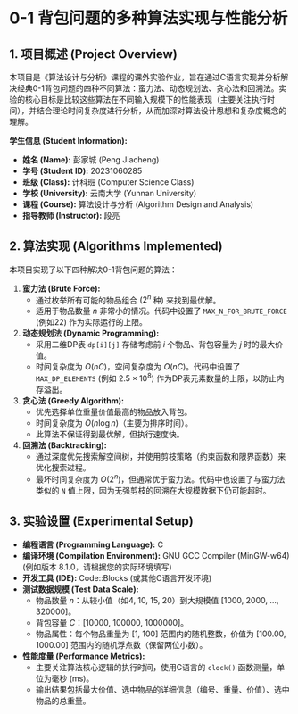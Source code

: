 # 0-1 背包问题的多种算法实现与性能分析

## 1. 项目概述 (Project Overview)

本项目是《算法设计与分析》课程的课外实验作业，旨在通过C语言实现并分析解决经典0-1背包问题的四种不同算法：蛮力法、动态规划法、贪心法和回溯法。实验的核心目标是比较这些算法在不同输入规模下的性能表现（主要关注执行时间），并结合理论时间复杂度进行分析，从而加深对算法设计思想和复杂度概念的理解。

**学生信息 (Student Information):**
* **姓名 (Name):** 彭家城 (Peng Jiacheng)
* **学号 (Student ID):** 20231060285
* **班级 (Class):** 计科班 (Computer Science Class)
* **学校 (University):** 云南大学 (Yunnan University)
* **课程 (Course):** 算法设计与分析 (Algorithm Design and Analysis)
* **指导教师 (Instructor):** 段亮

## 2. 算法实现 (Algorithms Implemented)

本项目实现了以下四种解决0-1背包问题的算法：

1.  **蛮力法 (Brute Force):**
    * 通过枚举所有可能的物品组合 ($2^n$ 种) 来找到最优解。
    * 适用于物品数量 $n$ 非常小的情况。代码中设置了 `MAX_N_FOR_BRUTE_FORCE` (例如22) 作为实际运行的上限。
2.  **动态规划法 (Dynamic Programming):**
    * 采用二维DP表 `dp[i][j]` 存储考虑前 $i$ 个物品、背包容量为 $j$ 时的最大价值。
    * 时间复杂度为 $O(nC)$，空间复杂度为 $O(nC)$。代码中设置了 `MAX_DP_ELEMENTS` (例如 $2.5 \times 10^8$) 作为DP表元素数量的上限，以防止内存溢出。
3.  **贪心法 (Greedy Algorithm):**
    * 优先选择单位重量价值最高的物品放入背包。
    * 时间复杂度为 $O(n \log n)$（主要为排序时间）。
    * 此算法不保证得到最优解，但执行速度快。
4.  **回溯法 (Backtracking):**
    * 通过深度优先搜索解空间树，并使用剪枝策略（约束函数和限界函数）来优化搜索过程。
    * 最坏时间复杂度为 $O(2^n)$，但通常优于蛮力法。代码中也设置了与蛮力法类似的 `N` 值上限，因为无强剪枝的回溯在大规模数据下仍可能超时。

## 3. 实验设置 (Experimental Setup)

* **编程语言 (Programming Language):** C
* **编译环境 (Compilation Environment):** GNU GCC Compiler (MinGW-w64) (例如版本 8.1.0，请根据您的实际环境填写)
* **开发工具 (IDE):** Code::Blocks (或其他C语言开发环境)
* **测试数据规模 (Test Data Scale):**
    * 物品数量 $n$：从较小值（如4, 10, 15, 20）到大规模值 [1000, 2000, ..., 320000]。
    * 背包容量 $C$：[10000, 100000, 1000000]。
    * 物品属性：每个物品重量为 [1, 100] 范围内的随机整数，价值为 [100.00, 1000.00] 范围内的随机浮点数（保留两位小数）。
* **性能度量 (Performance Metrics):**
    * 主要关注算法核心逻辑的执行时间，使用C语言的 `clock()` 函数测量，单位为毫秒 (ms)。
    * 输出结果包括最大价值、选中物品的详细信息（编号、重量、价值）、选中物品的总重量。

